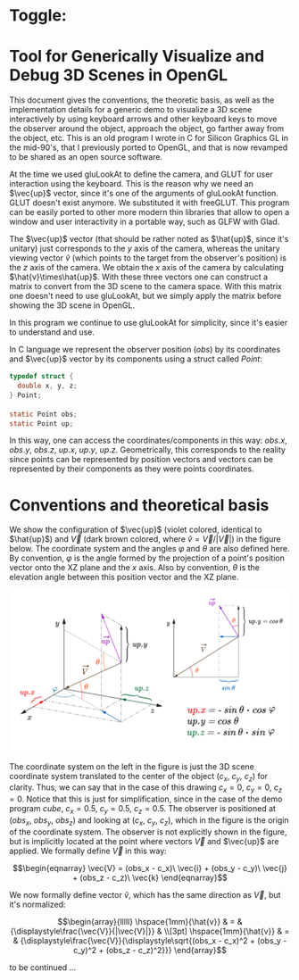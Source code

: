 # Toggle: 

# Tool for Generically Visualize and Debug 3D Scenes in OpenGL

This document gives the conventions, the theoretic basis, as well as the implementation details for a generic demo to visualize a 3D scene interactively by using keyboard arrows and other keyboard keys to move the observer around the object, approach the object, go farther away from the object, etc. This is an old program I wrote in C for Silicon Graphics GL in the mid-90's, that I previously ported to OpenGL, and that is now revamped to be shared as an open source software. 

At the time we used gluLookAt to define the camera, and GLUT for user interaction using the keyboard. This is the reason why we need an $\vec{up}$ vector, since it's one of the arguments of  gluLookAt function. GLUT doesn't exist anymore. We substituted it with freeGLUT. This program can be easily ported to other more modern thin libraries that allow to open a window and user interactivity in a portable way, such as GLFW with Glad. 

The $\vec{up}$ vector (that should be rather noted as $\hat{up}$, since it's unitary) just corresponds to the $y$ axis of the camera, whereas the unitary viewing vector $\hat{v}$ (which points to the target from the observer's position) is the $z$ axis of the camera. We obtain the $x$ axis of the camera by calculating $\hat{v}\times\hat{up}$. With these three vectors one can construct a matrix to convert from the 3D scene to the camera space. With this matrix one doesn't need to use gluLookAt, but we simply apply the matrix before showing the 3D scene in OpenGL.

In this program we continue to use gluLookAt for simplicity, since it's easier to understand and use.

In C language we represent the observer position ($obs$) by its coordinates and $\vec{up}$ vector by its components using a struct called $Point$:

``` C
typedef struct {
  double x, y, z;
} Point;

static Point obs;
static Point up;
```

 In this way, one can access the coordinates/components in this way: $obs.x$, $obs.y$, $obs.z$, $up.x$, $up.y$, $up.z$. Geometrically, this corresponds to the reality since points can be represented by position vectors and vectors can be represented by their components as they were points coordinates.

# Conventions and theoretical basis

We show the configuration of $\vec{up}$ (violet colored, identical to $\hat{up}$) and $\vec{V}$ (dark brown colored, where $\hat{v} = \vec{V}/|\vec{V}|$) in the figure below. The coordinate system and the angles $\varphi$ and $\theta$ are also defined here. By convention, $\varphi$ is the angle formed by the projection of a point's position vector onto the XZ plane and the $x$ axis. Also by convention,  $\theta$  is the elevation angle between this position vector and the XZ plane. 

![](coordinate-system.svg)

The coordinate system on the left in the figure is just the 3D scene coordinate system translated to the center of the object ($c_x$, $c_y$, $c_z$) for clarity. Thus, we can say that in the case of this drawing $c_x=0$, $c_y=0$, $c_z =0$. Notice that this is just for simplification, since in the case of the demo program *cube*, $c_x=0.5$, $c_y=0.5$, $c_z =0.5$.  The observer is positioned at ($obs_x$, $obs_y$, $obs_z$) and looking at  ($c_x$, $c_y$, $c_z$), which in the figure is the origin of the coordinate system. The observer is not explicitly shown in the figure, but is implicitly located at the point where vectors $\vec{V}$ and $\vec{up}$ are applied. We formally define $\vec{V}$ in this way:

```math
\begin{eqnarray}
\vec{V} = (obs_x - c_x)\ \vec{i} + (obs_y - c_y)\ \vec{j} + (obs_z - c_z)\ \vec{k}
\end{eqnarray}
```
We now formally define vector $\hat{v}$,  which has the same direction as $\vec{V}$, but it's normalized:
```math
\begin{array}{lllll} 
	\hspace{1mm}{\hat{v}} & = & {\displaystyle\frac{\vec{V}}{|\vec{V}|}} & \\[3pt]
	\hspace{1mm}{\hat{v}} & = & {\displaystyle\frac{\vec{V}}{\displaystyle\sqrt{(obs_x - c_x)^2 + (obs_y - c_y)^2 + (obs_z - c_z)^2}}}
\end{array}
```

to be continued ...

